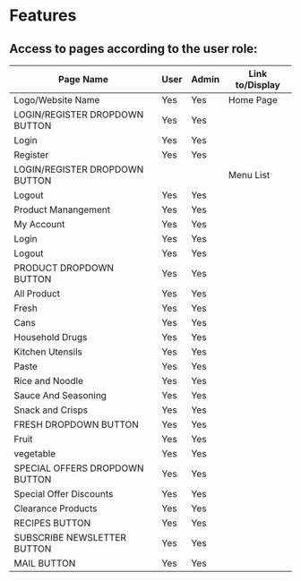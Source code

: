 # Features
## Access to pages according to the user role:

| Page Name         |          User      | Admin | Link to/Display |
|------------------| -----------|-----------|-------------- |
| Logo/Website Name|Yes|Yes |     Home Page                             |
| LOGIN/REGISTER DROPDOWN BUTTON|Yes |Yes | |
|Login |Yes | Yes| |
|Register |Yes | Yes| |
| LOGIN/REGISTER DROPDOWN BUTTON| || Menu List|
|Logout |Yes | Yes| |
|Product Manangement | Yes|Yes | |
|My Account |Yes |Yes | |
|Login |Yes | Yes| |
|Logout |Yes | Yes| |
|PRODUCT DROPDOWN BUTTON |Yes |Yes | |
|All Product |Yes | Yes| |
|Fresh |Yes | Yes| |
|Cans | Yes|Yes | |
|Household Drugs |Yes | Yes| |
|Kitchen Utensils |Yes | Yes| |
|Paste |Yes |Yes | |
|Rice and Noodle |Yes |Yes | |
|Sauce And Seasoning |Yes |Yes | |
|Snack and Crisps | Yes| Yes| |
|FRESH DROPDOWN BUTTON|Yes |Yes | |
|Fruit |Yes |Yes | |
|vegetable |Yes | Yes| |
|SPECIAL OFFERS DROPDOWN BUTTON|Yes | Yes| |
|Special Offer Discounts |Yes |Yes | |
|Clearance Products | Yes|Yes | |
|RECIPES BUTTON |Yes |Yes | |
|SUBSCRIBE NEWSLETTER BUTTON| Yes|Yes | |
|MAIL BUTTON |Yes |Yes | |

![]()
![]()
![]()
![]()
![]()
![]()
![]()
![]()
![]()
![]()
